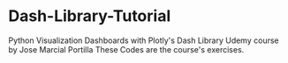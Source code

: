 # Dash-Library-Tutorial
Python Visualization Dashboards with Plotly's Dash Library Udemy course by Jose Marcial Portilla  These Codes are the course's exercises.
